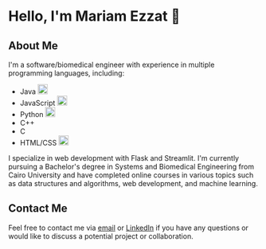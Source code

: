 # Hello, I'm Mariam Ezzat 👋

## About Me

I'm a software/biomedical engineer with experience in multiple programming languages, including:

- Java <img src="https://cdn-icons-png.flaticon.com/512/226/226777.png" alt="Java icon" width="20"/>
- JavaScript <img src="https://cdn-icons-png.flaticon.com/512/919/919828.png" alt="JavaScript icon" width="20"/>
- Python <img src="https://cdn-icons-png.flaticon.com/512/919/919852.png" alt="Python icon" width="20"/>
- C++ 
- C 
- HTML/CSS <img src="https://cdn-icons-png.flaticon.com/512/888/888859.png" alt="HTML CSS icon" width="20"/>

I specialize in web development with Flask and Streamlit. I'm currently pursuing a Bachelor's degree in Systems and Biomedical Engineering from Cairo University and have completed online courses in various topics such as data structures and algorithms, web development, and machine learning.

## Contact Me

Feel free to contact me via [email](mariammohamedezzat2010@gmail.com) or [LinkedIn](https://www.linkedin.com/in/your-username) if you have any questions or would like to discuss a potential project or collaboration.

